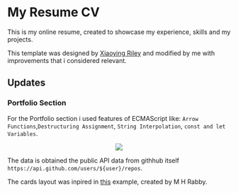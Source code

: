 # My Resume CV

This is my online resume, created to showcase my experience, skills and my projects.

This template was designed by [Xiaoying Riley](http://themes.3rdwavemedia.com) and modified by me with improvements that i considered relevant.

## Updates

### Portfolio Section

For the Portfolio section i used features of ECMAScript like: `Arrow Functions`,`Destructuring Assignment`, `String Interpolation`, `const and let Variables`.

<p align="center">
  <img src="portfolio-auto-update.gif">
</p>

The data is obtained the public API data from githhub itself `https://api.github.com/users/${user}/repos`.

The cards layout was inpired in [this](https://codepen.io/mhrkit/pen/GGqdvr?editors=1010) example, created by M H Rabby.
